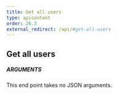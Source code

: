```yaml
---
title: Get all users
type: apicontent
order: 26.3
external_redirect: /api/#get-all-users
---
```


## Get all users
##### ARGUMENTS

This end point takes no JSON arguments.

